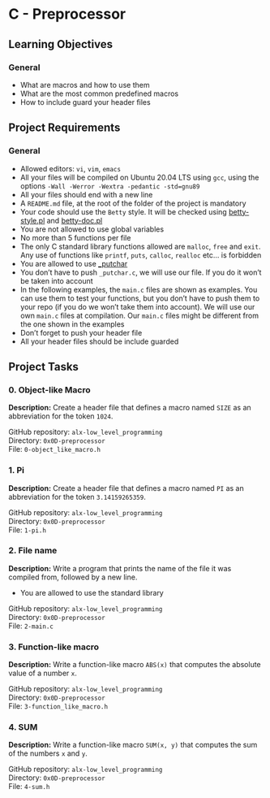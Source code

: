# C - Preprocessor

## Learning Objectives
### General
- What are macros and how to use them
- What are the most common predefined macros
- How to include guard your header files

## Project Requirements
### General
- Allowed editors: `vi`, `vim`, `emacs`
- All your files will be compiled on Ubuntu 20.04 LTS using `gcc`, using the options `-Wall -Werror -Wextra -pedantic -std=gnu89`
- All your files should end with a new line
- A `README.md` file, at the root of the folder of the project is mandatory
- Your code should use the `Betty` style. It will be checked using [betty-style.pl](https://github.com/holbertonschool/Betty/blob/master/betty-style.pl) and [betty-doc.pl](https://github.com/holbertonschool/Betty/blob/master/betty-doc.pl)
- You are not allowed to use global variables
- No more than 5 functions per file
- The only C standard library functions allowed are `malloc`, `free` and `exit`. Any use of functions like `printf`, `puts`, `calloc`, `realloc` etc… is forbidden
- You are allowed to use [\_putchar](https://github.com/holbertonschool/_putchar.c/blob/master/_putchar.c)
- You don’t have to push `_putchar.c`, we will use our file. If you do it won’t be taken into account
- In the following examples, the `main.c` files are shown as examples. You can use them to test your functions, but you don’t have to push them to your repo (if you do we won’t take them into account). We will use our own `main.c` files at compilation. Our `main.c` files might be different from the one shown in the examples
- Don’t forget to push your header file
- All your header files should be include guarded

## Project Tasks
### 0. Object-like Macro
**Description:** Create a header file that defines a macro named `SIZE` as an abbreviation for the token `1024`.

GitHub repository: `alx-low_level_programming` <br>
Directory: `0x0D-preprocessor` <br>
File: `0-object_like_macro.h` <br>

### 1. Pi
**Description:** Create a header file that defines a macro named `PI` as an abbreviation for the token `3.14159265359`.

GitHub repository: `alx-low_level_programming` <br>
Directory: `0x0D-preprocessor` <br>
File: `1-pi.h` <br>

### 2. File name
**Description:** Write a program that prints the name of the file it was compiled from, followed by a new line.
- You are allowed to use the standard library

GitHub repository: `alx-low_level_programming` <br>
Directory: `0x0D-preprocessor` <br>
File: `2-main.c` <br>

### 3. Function-like macro
**Description:** Write a function-like macro `ABS(x)` that computes the absolute value of a number `x`.

GitHub repository: `alx-low_level_programming` <br>
Directory: `0x0D-preprocessor` <br>
File: `3-function_like_macro.h` <br>

### 4. SUM
**Description:** Write a function-like macro `SUM(x, y)` that computes the sum of the numbers `x` and `y`.

GitHub repository: `alx-low_level_programming` <br>
Directory: `0x0D-preprocessor` <br>
File: `4-sum.h` <br>
